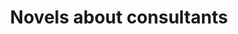 ---
layout: wikibook
title: Novels about consultants
books:
 - title: Pattern Recognition
   author: William Gibson
   link: https://www.amazon.com/dp/B000OCXGVY/
   notes: The consultant allergic to brands. Marketing agencies that wield global influence over culture.
 - title: Satin Island
   author: Tom McCarthy
   link: https://www.amazon.com/dp/B00MZWA678/
   notes: 'Then the Great Report would not be something that was either to-come or completed, in-the-past: it would be all now. Present-tense anthropology; anthropology as way-of-life. That was it: Present-Tense Anthropology™; an anthropology that bathed in presence, and in nowness—bathed in it as in a deep, bubbling and nymph-saturated well. And yet … And yet … And yet. The Great Report still had to be composed. That was the deal: with Peyman, with the age. Even if it wasn’t composed in a way that conformed to any previous anthropological model, it nonetheless had, somehow, to find a form. It was all a question of form. What fluid, morphing hybrid could I come up with to be equal to that task? What medium, or media, would it inhabit? Would it tell a story? If so, how, and about what, or whom? If not, how would it all congeal, around what cohere? How could I elevate the photos I had pinned about my walls, the sketches, doodles, musings, all the stuff cached on my hard-drive, the audio-files and diaries not my own—how could I elevate all these from secondary sources to be quantified, sucked dry, then cast away, to primary players in this story, or non-story? Above and beyond this, how could life as lived become transmogrified from field-work into work, the Work?'
 - title: The Sleep Consultant
   author: Robin Sloan
   link: https://www.amazon.com/dp/B01N0Z1EY0
   image: /images/sleepconsultant.jpg
   notes: A one-off print run zine fiction from Robin Sloan. The corporate sleep consultant asleep for 5 years.
---
